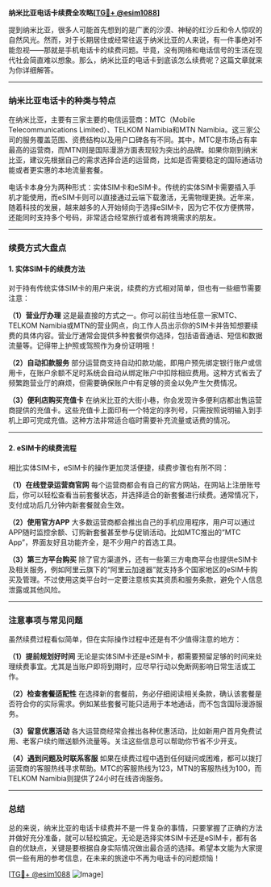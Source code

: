 **纳米比亚电话卡续费全攻略[[TG💪+ @esim1088](https://t.me/s/esim1088)]**

提到纳米比亚，很多人可能首先想到的是广袤的沙漠、神秘的红沙丘和令人惊叹的自然风光。然而，对于长期居住或经常往返于纳米比亚的人来说，有一件事绝对不能忽视——那就是手机电话卡的续费问题。毕竟，没有网络和电话信号的生活在现代社会简直难以想象。那么，纳米比亚的电话卡到底该怎么续费呢？这篇文章就来为你详细解答。

---

### 纳米比亚电话卡的种类与特点

在纳米比亚，主要有三家主要的电信运营商：MTC（Mobile Telecommunications Limited）、TELKOM Namibia和MTN Namibia。这三家公司的服务覆盖范围、资费结构以及用户口碑各有不同。其中，MTC是市场占有率最高的运营商，而MTN则是国际漫游方面表现较为突出的品牌。如果你刚到纳米比亚，建议先根据自己的需求选择合适的运营商，比如是否需要稳定的国际通话功能或者更实惠的本地流量套餐。

电话卡本身分为两种形式：实体SIM卡和eSIM卡。传统的实体SIM卡需要插入手机才能使用，而eSIM卡则可以直接通过云端下载激活，无需物理更换。近年来，随着科技的发展，越来越多的人开始倾向于选择eSIM卡，因为它不仅方便携带，还能同时支持多个号码，非常适合经常旅行或者有跨境需求的朋友。

---

### 续费方式大盘点

#### 1. 实体SIM卡的续费方法

对于持有传统实体SIM卡的用户来说，续费的方式相对简单，但也有一些细节需要注意：

**（1）营业厅办理**
这是最直接的方式之一。你可以前往当地任意一家MTC、TELKOM Namibia或MTN的营业网点，向工作人员出示你的SIM卡并告知想要续费的具体内容。营业厅通常会提供多种套餐供你选择，包括语音通话、短信和数据流量等。记得带上护照或驾照作为身份证明哦！

**（2）自动扣款服务**
部分运营商支持自动扣款功能，即用户预先绑定银行账户或信用卡，在账户余额不足时系统会自动从绑定账户中扣除相应费用。这种方式省去了频繁跑营业厅的麻烦，但需要确保账户中有足够的资金以免产生欠费情况。

**（3）便利店购买充值卡**
在纳米比亚的大街小巷，你会发现许多便利店都出售运营商提供的充值卡。这些充值卡上面印有一个特定的序列号，只需按照说明输入到手机上即可完成充值。这种方法非常适合临时需要补充流量或话费的情况。

---

#### 2. eSIM卡的续费流程

相比实体SIM卡，eSIM卡的操作更加灵活便捷，续费步骤也有所不同：

**（1）在线登录运营商官网**
每个运营商都会有自己的官方网站，在网站上注册账号后，你可以轻松查看当前套餐状态，并选择适合的新套餐进行续费。通常情况下，支付成功后几分钟内新套餐就会生效。

**（2）使用官方APP**
大多数运营商都会推出自己的手机应用程序，用户可以通过APP随时监控余额、订购新套餐甚至参与促销活动。比如MTC推出的“MTC App”，界面友好且功能齐全，是不少用户的首选工具。

**（3）第三方平台购买**
除了官方渠道外，还有一些第三方电商平台也提供eSIM卡及相关服务，例如阿里云旗下的“阿里云加速器”就支持多个国家地区的eSIM卡购买及管理。不过使用这类平台时一定要注意核实其资质和服务条款，避免个人信息泄露或其他风险。

---

### 注意事项与常见问题

虽然续费过程看似简单，但在实际操作过程中还是有不少值得注意的地方：

**（1）提前规划好时间**
无论是实体SIM卡还是eSIM卡，都需要预留足够的时间来处理续费事宜。尤其是当账户即将到期时，应尽早行动以免断网影响日常生活或工作。

**（2）检查套餐适配性**
在选择新的套餐前，务必仔细阅读相关条款，确认该套餐是否符合你的实际需求。例如某些套餐可能只适用于本地通话，而不包含国际漫游服务。

**（3）留意优惠活动**
各大运营商经常会推出各种优惠活动，比如新用户首月免费试用、老客户续约赠送额外流量等。关注这些信息可以帮助你节省不少开支。

**（4）遇到问题及时联系客服**
如果在续费过程中遇到任何疑问或困难，都可以拨打运营商的客服热线寻求帮助。MTC的客服热线为123，MTN的客服热线为100，而TELKOM Namibia则提供了24小时在线咨询服务。

---

### 总结

总的来说，纳米比亚的电话卡续费并不是一件复杂的事情，只要掌握了正确的方法并做好充分准备，就可以轻松搞定。无论是选择实体SIM卡还是eSIM卡，都有各自的优缺点，关键是要根据自身实际情况做出最合适的选择。希望本文能为大家提供一些有用的参考信息，在未来的旅途中不再为电话卡的问题烦恼！

[[TG💪+ @esim1088](https://t.me/s/esim1088) ![Image](https://i.postimg.cc/4NQfJmqS/Snipaste-2025-05-13-00-14-12.png)]
